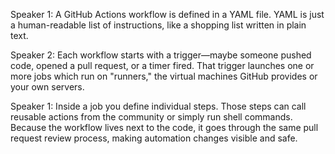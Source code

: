 Speaker 1: A GitHub Actions workflow is defined in a YAML file. YAML is just a human-readable list of instructions, like a shopping list written in plain text.

Speaker 2: Each workflow starts with a trigger—maybe someone pushed code, opened a pull request, or a timer fired. That trigger launches one or more jobs which run on "runners," the virtual machines GitHub provides or your own servers.

Speaker 1: Inside a job you define individual steps. Those steps can call reusable actions from the community or simply run shell commands. Because the workflow lives next to the code, it goes through the same pull request review process, making automation changes visible and safe.
